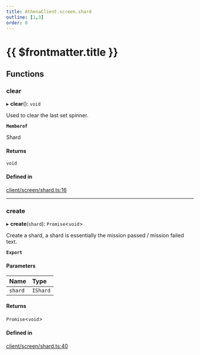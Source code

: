 ```yaml
---
title: AthenaClient.screen.shard
outline: [1,3]
order: 0
---
```


# {{ $frontmatter.title }}


## Functions

### clear

▸ **clear**(): `void`

Used to clear the last set spinner.

**`Memberof`**

Shard

#### Returns

`void`

#### Defined in

[client/screen/shard.ts:16](https://github.com/Stuyk/altv-athena/blob/552012ca4/src/core/client/screen/shard.ts#L16)

___

### create

▸ **create**(`shard`): `Promise`<`void`\>

Create a shard, a shard is essentially the mission passed / mission failed text.

**`Export`**

#### Parameters

| Name | Type |
| :------ | :------ |
| `shard` | `IShard` |

#### Returns

`Promise`<`void`\>

#### Defined in

[client/screen/shard.ts:40](https://github.com/Stuyk/altv-athena/blob/552012ca4/src/core/client/screen/shard.ts#L40)
